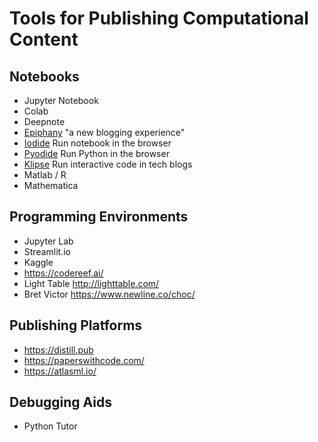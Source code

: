 # Tools for Publishing Computational Content

## Notebooks

- Jupyter Notebook
- Colab
- Deepnote
- [Epiphany](https://epiphany.pub/) "a new blogging experience"
- [Iodide](https://github.com/iodide-project/iodide) Run notebook in the browser
- [Pyodide](https://github.com/iodide-project/pyodide) Run Python in the browser
- [Klipse](https://github.com/viebel/klipse) Run interactive code in tech blogs
- Matlab / R
- Mathematica

## Programming Environments

- Jupyter Lab
- Streamlit.io
- Kaggle
- https://codereef.ai/
- Light Table http://lighttable.com/
- Bret Victor https://www.newline.co/choc/

## Publishing Platforms

- https://distill.pub
- https://paperswithcode.com/
- https://atlasml.io/

## Debugging Aids

- Python Tutor
